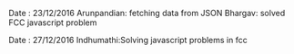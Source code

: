 Date : 23/12/2016
Arunpandian: fetching data from JSON
Bhargav: solved FCC javascript problem

Date : 27/12/2016
Indhumathi:Solving javascript problems in fcc
